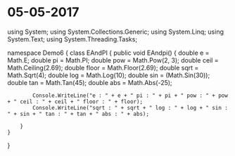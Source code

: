 # 05-05-2017

using System;
using System.Collections.Generic;
using System.Linq;
using System.Text;
using System.Threading.Tasks;

namespace Demo6
{
    class EAndPI
    {
        public void EAndpi()
        {
            double e = Math.E;
            double pi = Math.PI;
            double pow = Math.Pow(2, 3);
            double ceil = Math.Ceiling(2.69);
            double floor = Math.Floor(2.69);
            double sqrt = Math.Sqrt(4);
            double log = Math.Log(10);
            double sin = (Math.Sin(30)); 
            double tan = Math.Tan(45);
            double abs = Math.Abs(-25);

            Console.WriteLine("e : " + e + " pi : " + pi + " pow : " + pow + " ceil : " + ceil + " floor : " + floor);
            Console.WriteLine("sqrt : " + sqrt + " log : " + log + " sin : " + sin + " tan : " + tan + " abs : " + abs);

        }
    }
}
